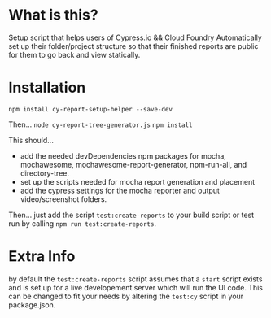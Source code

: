 # What is this?

Setup script that helps users of Cypress.io && Cloud Foundry Automatically set up their folder/project structure so that their finished reports are public for them to go back and view statically. 

# Installation
`npm install cy-report-setup-helper --save-dev`

Then...
`node cy-report-tree-generator.js`
`npm install`

This should...
- add the needed devDependencies npm packages for mocha, mochawesome, mochawesome-report-generator, npm-run-all, and directory-tree.
- set up the scripts needed for mocha report generation and placement
- add the cypress settings for the mocha reporter and output video/screenshot folders.

Then... 
just add the script `test:create-reports` to your build script or test run by calling `npm run test:create-reports`. 

# Extra Info
by default the `test:create-reports` script assumes that a `start` script exists and is set up for a live developement server which will run the UI code. This can be changed to fit your needs by altering the `test:cy` script in your package.json.
